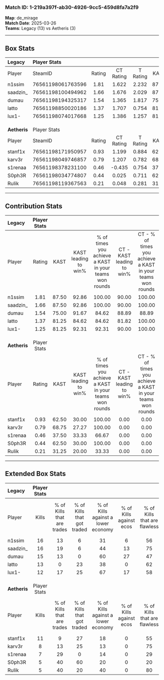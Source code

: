 ### Match ID: 1-219a397f-ab30-4926-9cc5-459d8fa7a2f9  
**Map**: de_mirage  
**Match Date**: 2025-03-26  
**Teams**: Legacy (13) vs Aetheris (3)  

---  

## Box Stats  

| **Legacy**   | Player Stats      |        |           |          |       |       |       |         |        |      |     |
| :- | :- | :-: | :-: | :-: | :-: | :-: | :-: | :-: | :-: | :-: | :-: |
| Player       | SteamID           | Rating | CT Rating | T Rating | KAST  |  ADR  | Kills | Assists | Deaths | K/D  | HS% |
| n1ssim       | 76561198061763596 |  1.81  |   1.622   |  2.232   | 87.50 | 116.5 |  16   |    6    |   5    | 3.20 | 50  |
| saadzin_     | 76561198100494962 |  1.66  |   1.676   |  2.029   | 87.50 | 88.4  |  16   |    8    |   7    | 2.29 | 31  |
| dumau        | 76561198194325317 |  1.54  |   1.365   |  1.817   | 75.00 | 93.3  |  15   |    4    |   6    | 2.50 | 60  |
| latto        | 76561198850020186 |  1.37  |   1.707   |  0.754   | 81.25 | 87.6  |  13   |    5    |   9    | 1.44 | 46  |
| lux1-        | 76561198074017668 |  1.25  |   1.386   |  1.257   | 81.25 | 70.6  |  12   |    4    |   9    | 1.33 | 41  |
|              |                   |        |           |          |       |       |       |         |        |      |     |
|              |                   |        |           |          |       |       |       |         |        |      |     |
|              |                   |        |           |          |       |       |       |         |        |      |     |
| **Aetheris** | Player Stats      |        |           |          |       |       |       |         |        |      |     |
| Player       | SteamID           | Rating | CT Rating | T Rating | KAST  |  ADR  | Kills | Assists | Deaths | K/D  | HS% |
| stanf1x      | 76561198171950957 |  0.93  |   1.199   |  0.884   | 62.50 | 82.4  |  11   |    3    |   14   | 0.79 | 63  |
| karv3r       | 76561198049746857 |  0.79  |   1.207   |  0.782   | 68.75 | 65.9  |   8   |    2    |   13   | 0.62 | 50  |
| s1renaa      | 76561198378231100 |  0.46  |  -0.435   |  0.754   | 37.50 | 61.6  |   7   |    2    |   14   | 0.50 | 85  |
| S0ph3R       | 76561198034774807 |  0.44  |   0.025   |  0.711   | 62.50 | 47.9  |   5   |    5    |   16   | 0.31 | 100 |
| RuIik        | 76561198119367563 |  0.21  |   0.048   |  0.281   | 31.25 | 46.3  |   5   |    0    |   15   | 0.33 | 80  |
---  

## Contribution Stats  

| **Legacy**   | Player Stats |       |                      |                                                        |                           |                                                             |                          |                                                            |
| :- | :-: | :-: | :-: | :-: | :-: | :-: | :-: | :-: |
| Player       |    Rating    | KAST  | KAST leading to win% | % of times you achieve a KAST in your teams won rounds | CT - KAST leading to win% | CT - % of times you achieve a KAST in your teams won rounds | T - KAST leading to win% | T - % of times you achieve a KAST in your teams won rounds |
| n1ssim       |     1.81     | 87.50 |        92.86         |                         100.00                         |           90.00           |                           100.00                            |          100.00          |                           100.00                           |
| saadzin_     |     1.66     | 87.50 |        92.86         |                         100.00                         |           90.00           |                           100.00                            |          100.00          |                           100.00                           |
| dumau        |     1.54     | 75.00 |        91.67         |                         84.62                          |           88.89           |                            88.89                            |          100.00          |                           75.00                            |
| latto        |     1.37     | 81.25 |        84.62         |                         84.62                          |           81.82           |                           100.00                            |          100.00          |                           50.00                            |
| lux1-        |     1.25     | 81.25 |        92.31         |                         92.31                          |           90.00           |                           100.00                            |          100.00          |                           75.00                            |
|              |              |       |                      |                                                        |                           |                                                             |                          |                                                            |
|              |              |       |                      |                                                        |                           |                                                             |                          |                                                            |
|              |              |       |                      |                                                        |                           |                                                             |                          |                                                            |
| **Aetheris** | Player Stats |       |                      |                                                        |                           |                                                             |                          |                                                            |
| Player       |    Rating    | KAST  | KAST leading to win% | % of times you achieve a KAST in your teams won rounds | CT - KAST leading to win% | CT - % of times you achieve a KAST in your teams won rounds | T - KAST leading to win% | T - % of times you achieve a KAST in your teams won rounds |
| stanf1x      |     0.93     | 62.50 |        30.00         |                         100.00                         |           0.00            |                            0.00                             |          42.86           |                           100.00                           |
| karv3r       |     0.79     | 68.75 |        27.27         |                         100.00                         |           0.00            |                            0.00                             |          37.50           |                           100.00                           |
| s1renaa      |     0.46     | 37.50 |        33.33         |                         66.67                          |           0.00            |                            0.00                             |          33.33           |                           66.67                            |
| S0ph3R       |     0.44     | 62.50 |        30.00         |                         100.00                         |           0.00            |                            0.00                             |          33.33           |                           100.00                           |
| RuIik        |     0.21     | 31.25 |        20.00         |                         33.33                          |           0.00            |                            0.00                             |          25.00           |                           33.33                            |
---  

## Extended Box Stats  

| **Legacy**   | Player Stats |                            |                            |                                    |                         |                              |                                 |        |                             |                                     |                          |                               |                            |
| :- | :-: | :-: | :-: | :-: | :-: | :-: | :-: | :-: | :-: | :-: | :-: | :-: | :-: |
| Player       |    Kills     | % of Kills that are trades | % of Kills that got traded | % of Kills against a lower economy | % of Kills against ecos | % of Kills that are flawless | % of Kills that are close duels | Deaths | % of Deaths that get traded | % of Deaths against a lower economy | % of Deaths against ecos | % of Deaths that are flawless | % of Deaths that are close |
| n1ssim       |      16      |             13             |             6              |                 31                 |            6            |              56              |                6                |   5    |              0              |                 60                  |            0             |              80               |             0              |
| saadzin_     |      16      |             19             |             6              |                 44                 |           13            |              75              |               13                |   7    |             43              |                 29                  |            14            |              57               |             29             |
| dumau        |      15      |             13             |             0              |                 60                 |           27            |              47              |               20                |   6    |              0              |                 33                  |            17            |              117              |             17             |
| latto        |      13      |             0              |             23             |                 38                 |            0            |              62              |               15                |   9    |             33              |                 22                  |            11            |              22               |             11             |
| lux1-        |      12      |             17             |             25             |                 67                 |           17            |              58              |                8                |   9    |             33              |                 22                  |            0             |              56               |             0              |
|              |              |                            |                            |                                    |                         |                              |                                 |        |                             |                                     |                          |                               |                            |
|              |              |                            |                            |                                    |                         |                              |                                 |        |                             |                                     |                          |                               |                            |
|              |              |                            |                            |                                    |                         |                              |                                 |        |                             |                                     |                          |                               |                            |
| **Aetheris** | Player Stats |                            |                            |                                    |                         |                              |                                 |        |                             |                                     |                          |                               |                            |
| Player       |    Kills     | % of Kills that are trades | % of Kills that got traded | % of Kills against a lower economy | % of Kills against ecos | % of Kills that are flawless | % of Kills that are close duels | Deaths | % of Deaths that get traded | % of Deaths against a lower economy | % of Deaths against ecos | % of Deaths that are flawless | % of Deaths that are close |
| stanf1x      |      11      |             9              |             27             |                 18                 |            0            |              55              |                0                |   14   |             14              |                 14                  |            0             |              50               |             14             |
| karv3r       |      8       |             13             |             25             |                 13                 |            0            |              75              |               13                |   13   |             23              |                 15                  |            0             |              69               |             8              |
| s1renaa      |      7       |             29             |             0              |                 14                 |            0            |              29              |               14                |   14   |              0              |                 14                  |            0             |              57               |             14             |
| S0ph3R       |      5       |             40             |             60             |                 20                 |            0            |              20              |               40                |   16   |             19              |                 13                  |            0             |              69               |             0              |
| RuIik        |      5       |             40             |             20             |                 40                 |            0            |              80              |                0                |   15   |              0              |                 13                  |            0             |              60               |             27             |
